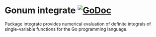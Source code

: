 # Gonum integrate [![GoDoc](https://godocs.io/gonum.org/v1/gonum/integrate?status.svg)](https://godocs.io/gonum.org/v1/gonum/integrate)

Package integrate provides numerical evaluation of definite integrals of single-variable functions for the Go programming language.
